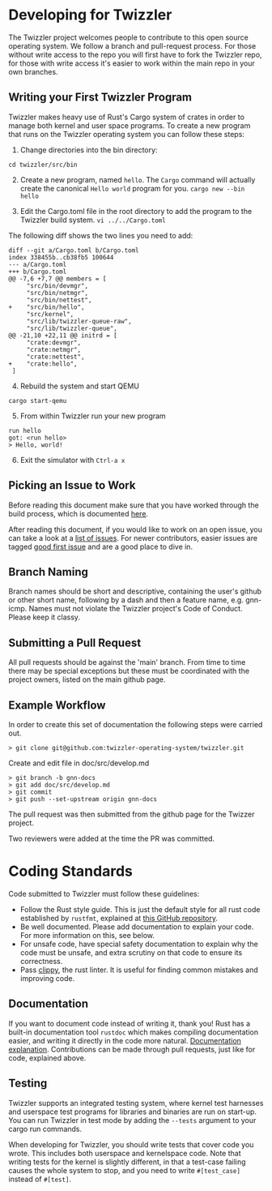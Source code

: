 # Developing for Twizzler

The Twizzler project welcomes people to contribute to this open source
operating system.  We follow a branch and pull-request process.  For
those without write access to the repo you will first have to fork the
Twizzler repo, for those with write access it's easier to work within
the main repo in your own branches.

## Writing your First Twizzler Program

Twizzler makes heavy use of Rust's Cargo system of crates in order to manage both kernel and user space programs.  To create a new program that
runs on the Twizzler operating system you can follow these steps:

  1. Change directories into the bin directory:

```cd twizzler/src/bin```

  2. Create a new program, named ```hello```.  The ```Cargo``` command will actually create the canonical ```Hello world``` program for you.
```cargo new --bin hello```

  3. Edit the Cargo.toml file in the root directory to add the program to the Twizzler build system.
```vi ../../Cargo.toml```

The following diff shows the two lines you need to add:

```
diff --git a/Cargo.toml b/Cargo.toml
index 338455b..cb38fb5 100644
--- a/Cargo.toml
+++ b/Cargo.toml
@@ -7,6 +7,7 @@ members = [
     "src/bin/devmgr",
     "src/bin/netmgr",
     "src/bin/nettest",
+    "src/bin/hello",
     "src/kernel",
     "src/lib/twizzler-queue-raw",
     "src/lib/twizzler-queue",
@@ -21,10 +22,11 @@ initrd = [
     "crate:devmgr",
     "crate:netmgr",
     "crate:nettest",
+    "crate:hello",
 ]
 ```
 
   4. Rebuild the system and start QEMU

```cargo start-qemu```

  5. From within Twizzler run your new program

```
run hello
got: <run hello>
> Hello, world!
```

  6. Exit the simulator with ```Ctrl-a x```

## Picking an Issue to Work 

Before reading this document make sure that you have worked through the build process, which is documented
[here](https://github.com/twizzler-operating-system/twizzler/doc/src/BUILD.md).

After reading this document, if you would like to work on an open issue,
you can take a look at a
[list of issues](https://github.com/twizzler-operating-system/twizzler/issues).
For newer contributors, easier issues are tagged
[good first issue](https://github.com/twizzler-operating-system/twizzler/labels/good%20first%20issue)
and are a good place to dive in.


## Branch Naming

Branch names should be short and descriptive, containing the user's
github or other short name, following by a dash and then a feature
name, e.g. gnn-icmp.  Names must not violate the Twizzler project's
Code of Conduct.  Please keep it classy.

## Submitting a Pull Request

All pull requests should be against the 'main' branch.  From time to
time there may be special exceptions but these must be coordinated
with the project owners, listed on the main github page.

## Example Workflow

In order to create this set of documentation the following steps were
carried out.

```
> git clone git@github.com:twizzler-operating-system/twizzler.git
```

Create and edit file in doc/src/develop.md

```
> git branch -b gnn-docs
> git add doc/src/develop.md
> git commit
> git push --set-upstream origin gnn-docs
```

The pull request was then submitted from the github page for the
Twizzer project.

Two reviewers were added at the time the PR was committed.


# Coding Standards

Code submitted to Twizzler must follow these guidelines:

- Follow the Rust style guide. This is just the default style for all rust code established by `rustfmt`, explained at [this GitHub repository](https://github.com/rust-lang/rustfmt#readme).
- Be well documented. Please add documentation to explain your code. For more information on this, see below.
- For unsafe code, have special safety documentation to explain why the code must be unsafe, and extra scrutiny on that code to ensure its correctness.
- Pass [clippy](https://github.com/rust-lang/rust-clippy#readme), the rust linter. It is useful for finding common mistakes and improving code.

## Documentation

If you want to document code instead of writing it, thank you! Rust has a built-in documentation tool `rustdoc` which makes compiling documentation easier, and writing it directly in the code more natural. [Documentation explanation](https://doc.rust-lang.org/cargo/index.html). Contributions can be made through pull requests, just like for code, explained above.

## Testing

Twizzler supports an integrated testing system, where kernel test harnesses and userspace test
programs for libraries and binaries are run on start-up. You can run Twizzler in test mode by adding
the `--tests` argument to your cargo run commands.

When developing for Twizzler, you should write tests that cover code you wrote. This includes both
userspace and kernelspace code. Note that writing tests for the kernel is slightly different, in
that a test-case failing causes the whole system to stop, and you need to write `#[test_case]`
instead of `#[test]`.